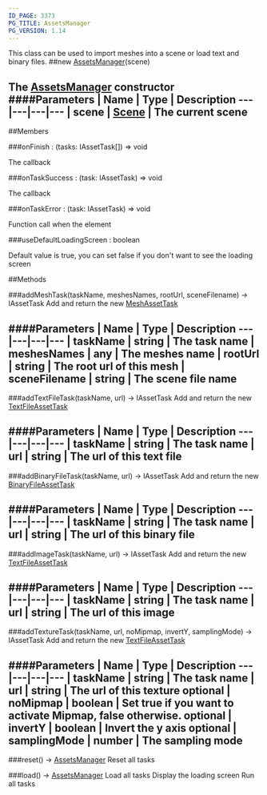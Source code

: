 ```yaml
---
ID_PAGE: 3373
PG_TITLE: AssetsManager
PG_VERSION: 1.14
---
```


This class can be used to import meshes into a scene or load text and binary files.
##new [AssetsManager](page.php?p=3373)(scene)

The [AssetsManager](page.php?p=3373) constructor
####Parameters
 | Name | Type | Description
---|---|---|---
 | scene | [Scene](page.php?p=3274) | The current scene
---

##Members

###onFinish : (tasks: IAssetTask[]) =&gt; void


The callback

###onTaskSuccess : (task: IAssetTask) =&gt; void


The callback

###onTaskError : (task: IAssetTask) =&gt; void


Function call when the element

###useDefaultLoadingScreen : boolean


Default value is true, you can set false if you don't want to see the loading screen



##Methods

###addMeshTask(taskName, meshesNames, rootUrl, sceneFilename) &rarr; IAssetTask
Add and return the new [MeshAssetTask](page.php?p=3368)

####Parameters
 | Name | Type | Description
---|---|---|---
 | taskName | string | The task name
 | meshesNames | any | The meshes name
 | rootUrl | string | The root url of this mesh
 | sceneFilename | string | The scene file name
---

###addTextFileTask(taskName, url) &rarr; IAssetTask
Add and return the new [TextFileAssetTask](page.php?p=3369)

####Parameters
 | Name | Type | Description
---|---|---|---
 | taskName | string | The task name
 | url | string | The url of this text file
---

###addBinaryFileTask(taskName, url) &rarr; IAssetTask
Add and return the new [BinaryFileAssetTask](page.php?p=3370)

####Parameters
 | Name | Type | Description
---|---|---|---
 | taskName | string | The task name
 | url | string | The url of this binary file
---

###addImageTask(taskName, url) &rarr; IAssetTask
Add and return the new [TextFileAssetTask](page.php?p=3369)

####Parameters
 | Name | Type | Description
---|---|---|---
 | taskName | string | The task name
 | url | string | The url of this image
---

###addTextureTask(taskName, url, noMipmap, invertY, samplingMode) &rarr; IAssetTask
Add and return the new [TextFileAssetTask](page.php?p=3369)

####Parameters
 | Name | Type | Description
---|---|---|---
 | taskName | string | The task name
 | url | string | The url of this texture
optional | noMipmap | boolean | Set true if you want to activate Mipmap, false otherwise.
optional | invertY | boolean | Invert the y axis
optional | samplingMode | number | The sampling mode
---

###reset() &rarr; [AssetsManager](page.php?p=3373)
Reset all tasks


###load() &rarr; [AssetsManager](page.php?p=3373)
Load all tasks
Display the loading screen
Run all tasks

